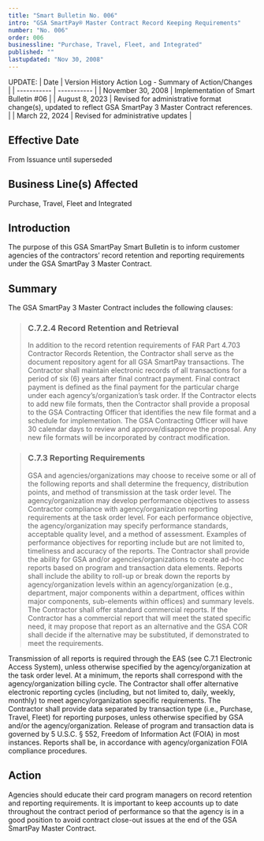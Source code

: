 ```yaml
---
title: "Smart Bulletin No. 006"
intro: "GSA SmartPay® Master Contract Record Keeping Requirements"
number: "No. 006"
order: 006
businessline: "Purchase, Travel, Fleet, and Integrated"
published: ""
lastupdated: "Nov 30, 2008"
---
```


UPDATE:
| Date | Version History Action Log - Summary of Action/Changes |
| ----------- | ----------- |
| November 30, 2008 | Implementation of Smart Bulletin #06 |
| August 8, 2023 | Revised for administrative format change(s), updated to reflect GSA SmartPay 3 Master Contract references. |
| March 22, 2024 | Revised for administrative updates |

## Effective Date

From Issuance until superseded


## Business Line(s) Affected

Purchase, Travel, Fleet and Integrated 


## Introduction

The purpose of this GSA SmartPay Smart Bulletin is to inform customer agencies of the contractors’ record retention and reporting requirements under the GSA SmartPay 3 Master Contract.


## Summary

The GSA SmartPay 3 Master Contract includes the following clauses: 

>### C.7.2.4 Record Retention and Retrieval
>In addition to the record retention requirements of FAR Part 4.703 Contractor Records Retention, the Contractor shall serve as the document repository agent for all GSA SmartPay transactions. The Contractor shall maintain electronic records of all transactions for a period of six (6) years after final contract payment. Final contract payment is defined as the final payment for the particular charge under each agency’s/organization’s task order. If the Contractor elects to add new file formats, then the Contractor shall provide a proposal to the GSA Contracting Officer that identifies the new file format and a schedule for implementation. The GSA Contracting Officer will have 30 calendar days to review and approve/disapprove the proposal. Any new file formats will be incorporated by contract modification.

>### C.7.3 Reporting Requirements 
>GSA and agencies/organizations may choose to receive some or all of the following reports 
and shall determine the frequency, distribution points, and method of transmission at the task order level. The agency/organization may develop performance objectives to assess Contractor compliance with agency/organization reporting requirements at the task order level. For each performance objective, the agency/organization may specify performance standards, acceptable quality level, and a method of assessment. Examples of performance objectives for reporting include but are not limited to, timeliness and accuracy of the reports. The Contractor shall provide the ability for GSA and/or agencies/organizations to create ad-hoc reports based on program and transaction data elements. Reports shall include the ability to roll-up or break down the reports by agency/organization levels within an agency/organization (e.g., department, major components within a department, offices within major components, sub-elements within offices) and summary levels. The Contractor shall offer standard commercial reports. If the Contractor has a commercial report that will meet the stated specific need, it may propose that report as an alternative and the GSA COR shall decide if the alternative may be substituted, if demonstrated to meet the requirements. 

Transmission of all reports is required through the EAS (see C.7.1 Electronic Access System), unless otherwise specified by the agency/organization at the task order level. At a minimum, the reports shall correspond with the agency/organization billing cycle. The Contractor shall offer alternative electronic reporting cycles (including, but not limited to, daily, weekly, monthly) to meet agency/organization specific requirements. The Contractor shall provide data separated by transaction type (i.e., Purchase, Travel, Fleet) for reporting purposes, unless otherwise specified by GSA and/or the agency/organization. Release of program and transaction data is governed by 5 U.S.C. § 552, Freedom of Information Act (FOIA) in most instances. Reports shall be, in accordance with agency/organization FOIA compliance procedures. 


## Action

Agencies should educate their card program managers on record retention and reporting requirements. It is important to keep accounts up to date throughout the contract period of performance so that the agency is in a good position to avoid contract close-out issues at the end of the GSA SmartPay Master Contract. 
